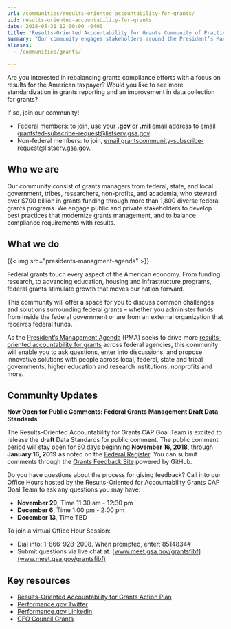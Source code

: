 ```yaml
---
url: /communities/results-oriented-accountability-for-grants/
uid: results-oriented-accountability-for-grants
date: 2018-05-31 12:00:00 -0400
title: 'Results-Oriented Accountability for Grants Community of Practice'
summary: "Our community engages stakeholders around the President’s Management Agenda (PMA), and the Results-Oriented Accountability for Grants Cross-Agency Priority (CAP) Goal."
aliases:
  - /communities/grants/

---
```


Are you interested in rebalancing grants compliance efforts with a focus on results for the American taxpayer? Would you like to see more standardization in grants reporting and an improvement in data collection for grants? 

If so, join our community! 

 - Federal members: to join, use your **.gov** or **.mil** email address to [email grantsfed-subscribe-request@listserv.gsa.gov](mailto:grantsfed-subscribe-request@listserv.gsa.gov?subject=Federal%20Join%3A%20Results%2DOriented%20Accountability%20for%20Grants%20Community%20of%20Practice). 
 - Non-federal members: to join, [email grantscommunity-subscribe-request@listserv.gsa.gov](mailto:grantscommunity-subscribe-request@listserv.gsa.gov?subject=Non%2DFederal%20Join%3A%20Results%2DOriented%20Accountability%20for%20Grants%20Community%20of%20Practice). 

## Who we are

Our community consist of grants managers from federal, state, and local government, tribes, researchers, non-profits, and academia, who steward over $700 billion in grants funding through more than 1,800 diverse federal grants programs. We engage public and private stakeholders to develop best practices that modernize grants management, and to balance compliance requirements with results.

## What we do

{{< img src="presidents-managment-agenda" >}}

Federal grants touch every aspect of the American economy. From funding research, to advancing education, housing and infrastructure programs, federal grants stimulate growth that moves our nation forward. 

This community will offer a space for you to discuss common challenges and solutions surrounding federal grants – whether you administer funds from inside the federal government or are from an external organization that receives federal funds. 

As the [President’s Management Agenda](https://www.performance.gov/PMA/) (PMA) seeks to drive more [results-oriented accountability for grants](https://www.performance.gov/CAP/CAP_goal_8.html) across federal agencies, this community will enable you to ask questions, enter into discussions, and propose innovative solutions with people across local, federal, state and tribal governments, higher education and research institutions, nonprofits and more. 

## Community Updates 

**Now Open for Public Comments: Federal Grants Management Draft Data Standards** 

The Results-Oriented Accountability for Grants CAP Goal Team is excited to release the **draft** Data Standards for public comment. The public comment period will stay open for 60 days beginning **November 16, 2018**, through **January 16, 2019** as noted on the [Federal Register](https://www.federalregister.gov/documents/2018/11/16/2018-24927/draft-federal-grants-management-data-standards-for-feedback). You can submit comments through the [Grants Feedback Site](https://grantsfeedback.cfo.gov/) powered by GitHub.

Do you have questions about the process for giving feedback? Call into our Office Hours hosted by the Results-Oriented for Accountability Grants CAP Goal Team to ask any questions you may have: 

 - **November 29**, Time 11:30 am - 12:30 pm 
 - **December 6**, Time 1:00 pm - 2:00 pm 
 - **December 13**, Time TBD

To join a virtual Office Hour Session: 

 - Dial into: 1-866-928-2008. When prompted, enter: 8514834# 
 - Submit questions via live chat at: [www.meet.gsa.gov/grantsfibf](www.meet.gsa.gov/grantsfibf)

## Key resources

* [Results-Oriented Accountability for Grants Action Plan](https://www.performance.gov/CAP/CAP_goal_8.html) 
* [Performance.gov Twitter](https://twitter.com/PerformanceGov) 
* [Performance.gov LinkedIn](https://www.linkedin.com/company/performance-gov/) 
* [CFO Council Grants](https://www.cfo.gov/grants/) 
